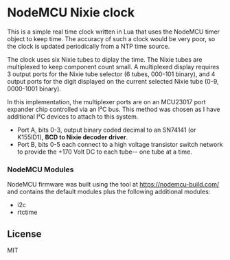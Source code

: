 # NodeMCU Nixie clock

This is a simple real time clock written in Lua that uses the NodeMCU timer object to keep time. The accuracy of such a clock would be very poor, so the clock is updated periodically from a NTP time source.

The clock uses six Nixie tubes to diplay the time. The Nixie tubes are multiplexed to keep component count small. A multiplexed display requires 3 output ports for the Nixie tube selector (6 tubes, 000-101 binary), and 4 output ports for the digit displayed on the current selected Nixie tube (0-9, 0000-1001 binary).

In this implementation, the multiplexer ports are on an MCU23017 port expander chip controlled via an I&#0178;C bus. This method was chosen as I have additional I&#0178;C devices to attach to this system.

 - Port A, bits 0-3, output binary coded decimal to an SN74141 (or K155ID1), **BCD to Nixie decoder driver**.
 - Port B, bits 0-5 each connect to a high voltage transistor switch network to provide the +170 Volt DC to each tube-- one tube at a time.

### NodeMCU Modules

NodeMCU firmware was built using the tool at https://nodemcu-build.com/ and contains the default modules plus the following additional modules:
  - i2c
  - rtctime

License
----

MIT
